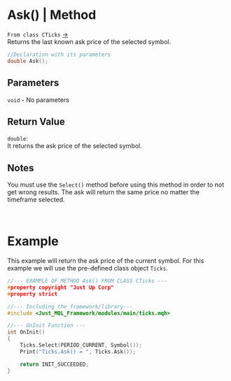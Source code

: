 # Ask() | Method
`From class CTicks` [->](ticks.md) <br>
Returns the last known ask price of the selected symbol.

```cpp
//Declaration with its parameters
double Ask();
```

## Parameters
`void` - No parameters

## Return Value
`double`: <br>
It returns the ask price of the selected symbol.

## Notes
You must use the `Select()` method before using this method in order to not get wrong results. The ask will return the same price no matter the timeframe selected. <br>

<br>

# Example
This example will return the ask price of the current symbol. For this example we will use the pre-defined class object `Ticks`.

```cpp
//--- EXAMPLE OF METHOD Ask() FROM CLASS CTicks ---
#property copyright "Just Up Corp"
#property strict

//--- Including the framework/library---
#include <Just_MQL_Framework/modules/main/ticks.mqh>

//--- OnInit Function ---
int OnInit()
{
    Ticks.Select(PERIOD_CURRENT, Symbol());
    Print("Ticks.Ask() = ", Ticks.Ask());

    return INIT_SUCCEEDED;
}
```